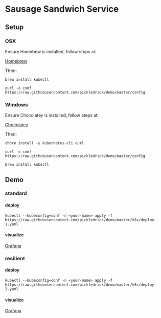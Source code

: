 # Sausage Sandwich Service #


## Setup ##

### OSX ###

Ensure Homebew is installed, follow steps at:

[Homebrew](https://brew.sh)

Then:

`brew install kubectl`

`curl -o conf https://raw.githubusercontent.com/pickledrick/demo/master/config`

### Windows ###

Ensure Chocolatey is installed, follow steps at:

[Chocolatey](https://chocolatey.org/install#installing-chocolatey)

Then:

`choco install -y kubernetes-cli curl`

`curl -o conf https://raw.githubusercontent.com/pickledrick/demo/master/config`

`brew install kubectl`

## Demo ##

### standard ###

#### deploy ####

`kubectl --kubeconfig=conf -n <your-name> apply -f https://raw.githubusercontent.com/pickledrick/demo/master/k8s/deploy-1.yaml`

#### visualize ####

[Grafana](http://iamalink)

### resilient ###

#### deploy ####

`kubectl --kubeconfig=conf -n <your-name> apply -f https://raw.githubusercontent.com/pickledrick/demo/master/k8s/deploy-2.yaml`

#### visualize ####

[Grafana](http://iamalink)
